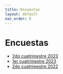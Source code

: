 ```yaml
---
title: Encuestas
layout: default
nav_order: 9
---
```


# Encuestas

- [2do cuatrimestre 2023](https://docs.google.com/forms/d/16wDZQMPLSRvZFKCat1KKngLA7mhkjtCIekW8mJnWs9U/viewanalytics)
- [1er cuatrimestre 2023](https://docs.google.com/forms/d/1HadroN_thzM0_tvK37kiWIrLOeZDm13VTh6qhm3MEIw/viewanalytics)
- [2do cuatrimestre 2022](https://docs.google.com/forms/d/1BQirM5oMmN1i9dOTUG9MYswI-3riytWz5ZWuSK9up0A/viewanalytics)
